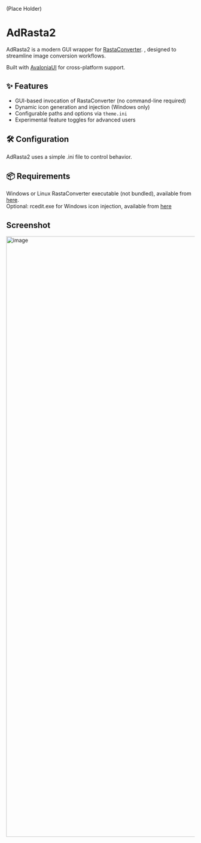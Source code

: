(Place Holder)
# AdRasta2

AdRasta2 is a modern GUI wrapper for [RastaConverter](https://github.com/Ilmenit/RastaConverter).
, designed to streamline image conversion workflows.

Built with [AvaloniaUI](https://avaloniaui.net/) for cross-platform support.


## ✨ Features

- GUI-based invocation of RastaConverter (no command-line required)
- Dynamic icon generation and injection (Windows only)
- Configurable paths and options via `theme.ini`
- Experimental feature toggles for advanced users


## 🛠 Configuration

AdRasta2 uses a simple .ini file to control behavior.


## 📦 Requirements

Windows or Linux
RastaConverter executable (not bundled), available from [here](https://github.com/Ilmenit/RastaConverter).<br>
Optional: rcedit.exe for Windows icon injection, available from [here](https://github.com/electron/rcedit) 


## Screenshot

<img width="1735" height="1605" alt="image" src="https://github.com/user-attachments/assets/27eb47ae-9967-44ed-bc60-931e5a842775" />



